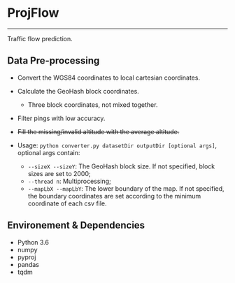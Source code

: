 # ProjFlow

---

Traffic flow prediction.

## Data Pre-processing

- Convert the WGS84 coordinates to local cartesian coordinates.
- Calculate the GeoHash block coordinates.
  - Three block coordinates, not mixed together.
- Filter pings with low accuracy.
- ~~Fill the missing/invalid altitude with the average altitude.~~

- Usage: `python converter.py datasetDir outputDir [optional args]`, optional args contain:
  - `--sizeX --sizeY`: The GeoHash block size. If not specified, block sizes are set to 2000;
  - `--thread n`: Multiprocessing;
  - `--mapLbX --mapLbY`: The lower boundary of the map. If not specified, the boundary coordinates are set according to the minimum coordinate of each csv file.

## Environement & Dependencies
- Python 3.6
- numpy
- pyproj
- pandas
- tqdm

